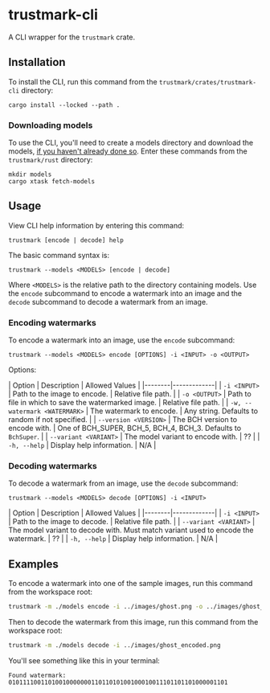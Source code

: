 # trustmark-cli

A CLI wrapper for the `trustmark` crate. 

## Installation

To install the CLI, run this command from the `trustmark/crates/trustmark-cli` directory:

```
cargo install --locked --path .
```

### Downloading models 

To use the CLI, you'll need to create a models directory and download the models, [if you haven't already done so](../../README.md#download-models). Enter these commands from the `trustmark/rust` directory:

```
mkdir models
cargo xtask fetch-models
```

## Usage

View CLI help information by entering this command:

```
trustmark [encode | decode] help
```

The basic command syntax is:

```
trustmark --models <MODELS> [encode | decode]
```

Where `<MODELS>` is the relative path to the directory containing models.
Use the `encode` subcommand to encode a watermark into an image and the `decode` subcommand to decode a watermark from an image.

### Encoding watermarks

To encode a watermark into an image, use the `encode` subcommand:

```
trustmark --models <MODELS> encode [OPTIONS] -i <INPUT> -o <OUTPUT>
```

Options:

| Option |  Description | Allowed Values |
|--------|-------------|
| `-i <INPUT>` | Path to the image to encode. | Relative file path. | 
| `-o <OUTPUT>` | Path to file in which to save the watermarked image. | Relative file path. |
| `-w, --watermark <WATERMARK>` | The watermark to encode.  | Any string. Defaults to random if not specified. |
| `--version <VERSION>`  |  The BCH version to encode with. | One of BCH_SUPER, BCH_5, BCH_4, BCH_3. Defaults to `BchSuper`. |
| `--variant <VARIANT>`  | The model variant to encode with. | ??  |
| `-h, --help` | Display help information. | N/A |

### Decoding watermarks

To decode a watermark from an image, use the `decode` subcommand:

```
trustmark --models <MODELS> decode [OPTIONS] -i <INPUT>
```

| Option |  Description | Allowed Values |
|--------|-------------|
| `-i <INPUT>` | Path to the image to decode. | Relative file path. |
| `--variant <VARIANT>`  | The model variant to decode with.  Must match variant used to encode the watermark. | ??  |
| `-h, --help` | Display help information. | N/A |

## Examples

To encode a watermark into one of the sample images, run this command from the workspace root:

```sh
trustmark -m ./models encode -i ../images/ghost.png -o ../images/ghost_encoded.png
```

Then to decode the watermark from this image, run this command from the workspace root:

```sh
trustmark -m ./models decode -i ../images/ghost_encoded.png
```

You'll see something like this in your terminal:

```
Found watermark: 0101111001101001000000011011010100100010011101101101000001101
```
